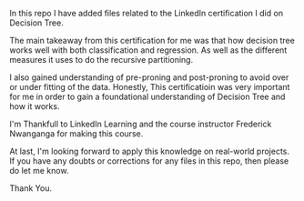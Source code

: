 In this repo I have added files related to the LinkedIn certification I did on Decision Tree. 

The main takeaway from this certification for me was that how decision tree works well with both classification and regression.
As well as the different measures it uses to do the recursive partitioning. 

I also gained understanding of pre-proning and post-proning to avoid over or under fitting of the data. 
Honestly, This certificatioin was very important for me in order to gain a foundational understanding of Decision Tree and how it works.

I'm Thankfull to LinkedIn Learning and the course instructor Frederick Nwanganga for making this course.

At last, I'm looking forward to apply this knowledge on real-world projects.
If you have any doubts or corrections for any files in this repo, then please do let me know.

Thank You.
